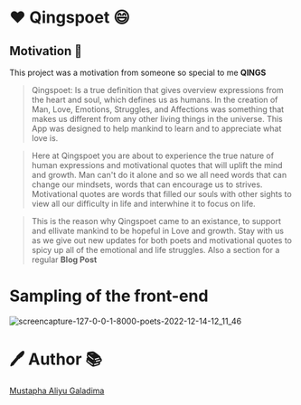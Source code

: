 # :heart: Qingspoet :smile:

## Motivation :girl:

This project was a motivation from someone so special to me **QINGS**

> Qingspoet: Is a true definition that gives overview expressions from the heart and soul,
> which defines us as humans. In the creation of Man, Love, Emotions, Struggles, and Affections
> was something that makes us different from any other living things in the universe.
> This App was designed to help mankind to learn and to appreciate what love is.

> Here at Qingspoet you are about to experience the true nature of human expressions
> and motivational quotes that will uplift the mind and growth. Man can't do it alone
> and so we all need words that can change our mindsets, words that can encourage us
> to strives. Motivational quotes are words that filled our souls with other sights to
> view all our difficulty in life and interwhine it to focus on life.

> This is the reason why Qingspoet came to an existance, to support and ellivate mankind
> to be hopeful in Love and growth. Stay with us as we give out new updates for both poets
> and motivational quotes to spicy up all of the emotional and life struggles.
> Also a section for a regular **Blog Post**

# Sampling of the front-end

![screencapture-127-0-0-1-8000-poets-2022-12-14-12_11_46](https://user-images.githubusercontent.com/106968663/207686283-a5bbf234-d33b-4d17-ae58-89decced3665.png)


# :pen: Author :books:

[Mustapha Aliyu Galadima](https://github.com/MG-Musty/)
